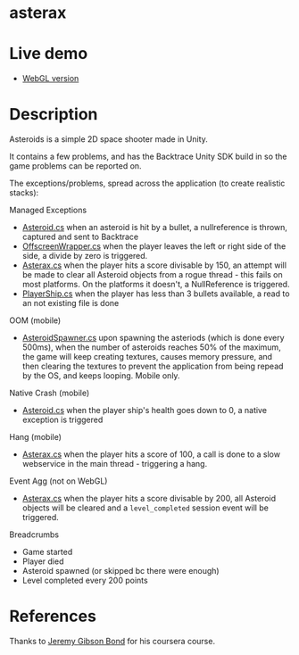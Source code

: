 # asterax

# Live demo

- [WebGL version](https://backtrace-labs.github.io/unity-asterax/)

# Description

Asteroids is a simple 2D space shooter made in Unity.

It contains a few problems, and has the Backtrace Unity SDK build in so the game problems can be reported on.

The exceptions/problems, spread across the application (to create realistic stacks):

Managed Exceptions
- [Asteroid.cs](Assets/__Scripts/Asteroid.cs) when an asteroid is hit by a bullet, a nullreference is thrown, captured and sent to Backtrace
- [OffscreenWrapper.cs](Assets/__Scripts/OffscreenWrapper.cs) when the player leaves the left or right side of the side, a divide by zero is triggered.
- [Asterax.cs](Assets/__Scripts/Asterax.cs) when the player hits a score divisable by 150, an attempt will be made to clear all Asteroid objects from a rogue thread - this fails on most platforms. On the platforms it doesn't, a NullReference is triggered.
- [PlayerShip.cs](Assets/__Scripts/PlayerShip.cs) when the player has less than 3 bullets available, a read to an not existing file is done

OOM (mobile)
- [AsteroidSpawner.cs](Assets/__Scripts/AsteroidSpawner.cs) upon spawning the asteriods (which is done every 500ms), when the number of asteroids reaches 50% of the maximum, the game will keep creating textures, causes memory pressure, and then clearing the textures to prevent the application from being repead by the OS, and keeps looping. Mobile only.

Native Crash (mobile)
- [Asteroid.cs](Assets/__Scripts/Asteroid.cs) when the player ship's health goes down to 0, a native exception is triggered

Hang (mobile)
- [Asterax.cs](Assets/__Scripts/Asterax.cs) when the player hits a score of 100, a call is done to a slow webservice in the main thread - triggering a hang.

Event Agg (not on WebGL)
- [Asterax.cs](Assets/__Scripts/Asterax.cs) when the player hits a score divisable by 200, all Asteroid objects will be cleared and a `level_completed` session event will be triggered.

Breadcrumbs
- Game started
- Player died
- Asteroid spawned (or skipped bc there were enough)
- Level completed every 200 points

# References

Thanks to [Jeremy Gibson Bond](https://www.coursera.org/lecture/core-interaction-programming/challenge-1-scripting-needs-Vahew) for his coursera course.

